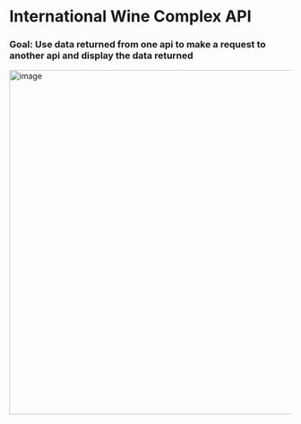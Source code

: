 #  International Wine Complex API 

### Goal: Use data returned from one api to make a request to another api and display the data returned

<img width="1005" height="616" alt="image" src="https://github.com/user-attachments/assets/ef0ac9bb-38e8-43e6-927b-9d4c5e23930a" />

